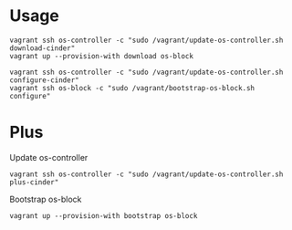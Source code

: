 # Usage

```
vagrant ssh os-controller -c "sudo /vagrant/update-os-controller.sh download-cinder"
vagrant up --provision-with download os-block

vagrant ssh os-controller -c "sudo /vagrant/update-os-controller.sh configure-cinder"
vagrant ssh os-block -c "sudo /vagrant/bootstrap-os-block.sh configure"
```


# Plus

Update os-controller

```
vagrant ssh os-controller -c "sudo /vagrant/update-os-controller.sh plus-cinder" 
```

Bootstrap os-block

```
vagrant up --provision-with bootstrap os-block
```
